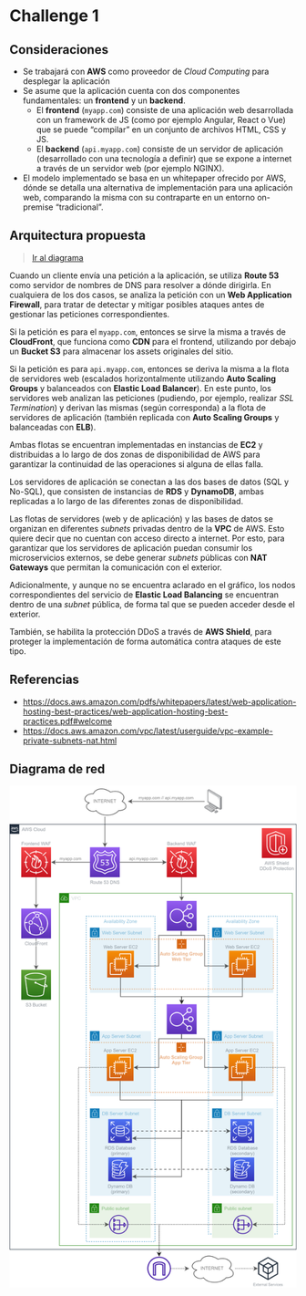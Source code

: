 # Challenge 1

## Consideraciones

* Se trabajará con **AWS** como proveedor de *Cloud Computing* para desplegar la aplicación
* Se asume que la aplicación cuenta con dos componentes fundamentales: un **frontend** y un **backend**. 
  * El **frontend** (`myapp.com`) consiste de una aplicación web desarrollada con un framework de JS (como por ejemplo Angular, React o Vue) que se puede “compilar” en un conjunto de archivos HTML, CSS y JS.
  * El **backend** (`api.myapp.com`) consiste de un servidor de aplicación (desarrollado con una tecnología a definir) que se expone a internet a través de un servidor web (por ejemplo NGINX).
* El modelo implementado se basa en un whitepaper ofrecido por AWS, dónde se detalla una alternativa de implementación para una aplicación web, comparando la misma con su contraparte en un entorno on-premise “tradicional”.

## Arquitectura propuesta

> [Ir al diagrama](#diagrama-de-red)

Cuando un cliente envía una petición a la aplicación, se utiliza **Route 53** como servidor de nombres de DNS para resolver a dónde dirigirla. En cualquiera de los dos casos, se analiza la petición con un **Web Application Firewall**, para tratar de detectar y mitigar posibles ataques antes de gestionar las peticiones correspondientes.

Si la petición es para el `myapp.com`, entonces se sirve la misma a través de **CloudFront**, que funciona como **CDN** para el frontend, utilizando por debajo un **Bucket S3** para almacenar los assets originales del sitio. 

Si la petición es para `api.myapp.com`, entonces se deriva la misma a la flota de servidores web (escalados horizontalmente utilizando **Auto Scaling Groups** y balanceados con **Elastic Load Balancer**). En este punto, los servidores web analizan las peticiones (pudiendo, por ejemplo, realizar *SSL Termination*) y derivan las mismas (según corresponda) a la flota de servidores de aplicación (también replicada con **Auto Scaling Groups** y balanceadas con **ELB**). 

Ambas flotas se encuentran implementadas en instancias de **EC2** y distribuidas a lo largo de dos zonas de disponibilidad de AWS para garantizar la continuidad de las operaciones si alguna de ellas falla. 

Los servidores de aplicación se conectan a las dos bases de datos (SQL y No-SQL), que consisten de instancias de **RDS** y **DynamoDB**, ambas replicadas a lo largo de las diferentes zonas de disponibilidad. 

Las flotas de servidores (web y de aplicación) y las bases de datos se organizan en diferentes *subnets* privadas dentro de la **VPC** de AWS. Esto quiere decir que no cuentan con acceso directo a internet. Por esto, para garantizar que los servidores de aplicación puedan consumir los microservicios externos, se debe generar *subnets* públicas con **NAT Gateways** que permitan la comunicación con el exterior. 

Adicionalmente, y aunque no se encuentra aclarado en el gráfico, los nodos correspondientes del servicio de **Elastic Load Balancing** se encuentran dentro de una *subnet* pública, de forma tal que se pueden acceder desde el exterior. 

También, se habilita la protección DDoS a través de **AWS Shield**, para proteger la implementación de forma automática contra ataques de este tipo. 

## Referencias

* https://docs.aws.amazon.com/pdfs/whitepapers/latest/web-application-hosting-best-practices/web-application-hosting-best-practices.pdf#welcome
* https://docs.aws.amazon.com/vpc/latest/userguide/vpc-example-private-subnets-nat.html

## Diagrama de red

![Diagrama de Red desafío 1](challenge-1.png)